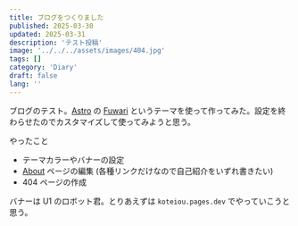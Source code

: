 ```yaml
---
title: ブログをつくりました
published: 2025-03-30
updated: 2025-03-31
description: 'テスト投稿'
image: '../../../assets/images/404.jpg'
tags: []
category: 'Diary'
draft: false 
lang: ''
---
```

ブログのテスト。[Astro](https://astro.build/) の [Fuwari](https://astro.build/themes/details/fuwari/) というテーマを使って作ってみた。設定を終わらせたのでカスタマイズして使ってみようと思う。

やったこと
- テーマカラーやバナーの設定
- [About](/about/) ページの編集 (各種リンクだけなので自己紹介をいずれ書きたい)
- 404 ページの作成

バナーは U1 のロボット君。とりあえずは `koteiou.pages.dev` でやっていこうと思う。